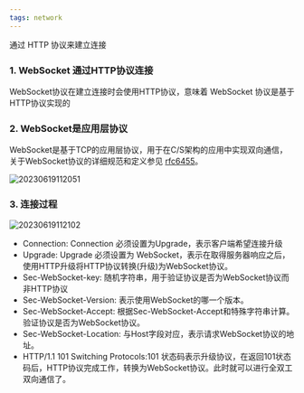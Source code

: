 ```yaml
---
tags: network
---
```


通过 HTTP 协议来建立连接

### 1. WebSocket 通过HTTP协议连接
WebSocket协议在建立连接时会使用HTTP协议，意味着 WebSocket 协议是基于HTTP协议实现的

### 2. WebSocket是应用层协议
WebSocket是基于TCP的应用层协议，用于在C/S架构的应用中实现双向通信，关于WebSocket协议的详细规范和定义参见 [rfc6455](https://tools.ietf.org/html/rfc6455)。

![20230619112051](http://s3.airtlab.com/blog/20230619112051.png)


### 3. 连接过程

![20230619112102](http://s3.airtlab.com/blog/20230619112102.png)

- Connection: Connection 必须设置为Upgrade，表示客户端希望连接升级
- Upgrade: Upgrade 必须设置为 WebSocket，表示在取得服务器响应之后，使用HTTP升级将HTTP协议转换(升级)为WebSocket协议。
- Sec-WebSocket-key: 随机字符串，用于验证协议是否为WebSocket协议而非HTTP协议
- Sec-WebSocket-Version: 表示使用WebSocket的哪一个版本。
- Sec-WebSocket-Accept: 根据Sec-WebSocket-Accept和特殊字符串计算。验证协议是否为WebSocket协议。
- Sec-WebSocket-Location: 与Host字段对应，表示请求WebSocket协议的地址。
- HTTP/1.1 101 Switching Protocols:101 状态码表示升级协议，在返回101状态码后，HTTP协议完成工作，转换为WebSocket协议。此时就可以进行全双工双向通信了。